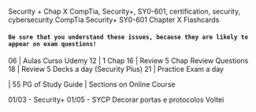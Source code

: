 Security + Chap X
CompTia, Security+, SY0-601, certification, security, cybersecurity
CompTia Security+ SY0-601 Chapter X Flashcards


#### `Be sure that you understand these issues, because they are likely to appear on exam questions!`

06 | Aulas Curso Udemy
12 | 1 Chap
16 | Review 5 Chap Review Questions
18 | Review 5 Decks a day (Security Plus)
21 | Practice Exam a day 

| 55 PG of Study Guide
| Sections on Online Course

01/03 - Security+
01/05 - SYCP
Decorar portas e protocolos
Voltei